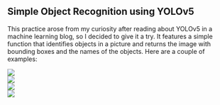 ## Simple Object Recognition using YOLOv5

This practice arose from my curiosity after reading about YOLOv5 in a machine learning blog, so I decided to give it a try. It features a simple function that identifies objects in a picture and returns the image with bounding boxes and the names of the objects. Here are a couple of examples:


<div style="display: flex;">
    <div style="flex: 1;">
        <img src="https://github.com/ivanpgdata/Image_Related/blob/main/Simple_Object_Recog_ML/images/image2.jpg?raw=true" style="max-width: 100%;">
    </div;">
    
<div style="display: flex;">
    <div style="flex: 1;">
        <img src="https://github.com/ivanpgdata/Image_Related/blob/main/Simple_Object_Recog_ML/images/image2_processed.jpg?raw=true" style="max-width: 100%;">
    </div;">



<div style="display: flex;">
    <div style="flex: 1;">
        <img src="https://github.com/ivanpgdata/Image_Related/blob/main/Simple_Object_Recog_ML/images/image3.jpg?raw=true" style="max-width: 100%;">
    </div;">
<div style="display: flex;">
    <div style="flex: 1;">
        <img src="https://github.com/ivanpgdata/Image_Related/blob/main/Simple_Object_Recog_ML/images/image3_processed.jpg?raw=true" style="max-width: 100%;">
    </div;">
